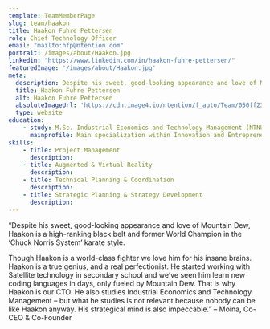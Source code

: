 ```yaml
---
template: TeamMemberPage
slug: team/haakon
title: Haakon Fuhre Pettersen
role: Chief Technology Officer
email: "mailto:hfp@ntention.com"
portrait: /images/about/Haakon.jpg
linkedin: "https://www.linkedin.com/in/haakon-fuhre-pettersen/"
featuredImage: '/images/about/Haakon.jpg'
meta:
  description: Despite his sweet, good-looking appearance and love of Mountain Dew, Haakon is a high-ranking black belt and former World Champion in ...
  title: Haakon Fuhre Pettersen
  alt: Haakon Fuhre Pettersen
  absoluteImageUrl: 'https://cdn.image4.io/ntention/f_auto/Team/050ff233-c8ca-44ec-8c0a-b4de723884a6.Jpeg'
  type: website
education:
    - study: M.Sc. Industrial Economics and Technology Management (NTNU)
      mainprofile: Main specialization within Innovation and Entrepreneurship, and engineering background within Energy and Environmental Engineering with specialization Heat and Energy Processes.
skills:
    - title: Project Management
      description:
    - title: Augmented & Virtual Reality
      description:
    - title: Technical Planning & Coordination
      description:
    - title: Strategic Planning & Strategy Development
      description:
---
```

<!BIO>
“Despite his sweet, good-looking appearance and love of Mountain Dew, Haakon is a high-ranking black belt and former World Champion in the ‘Chuck Norris System’ karate style.  

Though Haakon is a world-class fighter we love him for his insane brains. Haakon is a true genius, and a real perfectionist. He started working with Satellite technology in secondary school and we’ve seen him learn new coding languages in days, only fueled by Mountain Dew. That is why Haakon is our CTO. He also studies Industrial Economics and Technology Management – but what he studies is not relevant because nobody can be like Haakon anyway. His strategical mind is also impeccable.” – Moina, Co-CEO & Co-Founder
